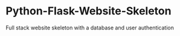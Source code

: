 # Python-Flask-Website-Skeleton
Full stack website skeleton with a database and user authentication
